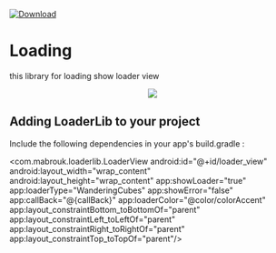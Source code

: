 [ ![Download](https://api.bintray.com/packages/suchox/Android/com.mabrouk.loaderlib/images/download.svg) ](https://bintray.com/suchox/Android/com.mabrouk.loaderlib/_latestVersion)

# Loading
this library for loading show loader view 



<p align="center"><img src="https://github.com/suchoX/PlacePicker/blob/master/screens/place_picker_deprecated.png"></p>

## Adding LoaderLib to your project
Include the following dependencies in your app's build.gradle :


<com.mabrouk.loaderlib.LoaderView
            android:id="@+id/loader_view"
            android:layout_width="wrap_content"
            android:layout_height="wrap_content"
            app:showLoader="true"
            app:loaderType="WanderingCubes"
            app:showError="false"
            app:callBack="@{callBack}"
            app:loaderColor="@color/colorAccent"
            app:layout_constraintBottom_toBottomOf="parent"
            app:layout_constraintLeft_toLeftOf="parent"
            app:layout_constraintRight_toRightOf="parent"
            app:layout_constraintTop_toTopOf="parent"/>
